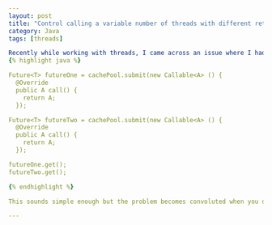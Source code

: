 ```yaml
---
layout: post
title: "Control calling a variable number of threads with different return types"
category: Java
tags: [threads]

Recently while working with threads, I came across an issue where I had to make calls to multiple threads without waiting for the reply from the previous thread. So basically make all calls to threads and wait on every thread to join. Why not just do this:
{% highlight java %}

Future<T> futureOne = cachePool.submit(new Callable<A> () {
  @Override
  public A call() {
    return A;
  });

Future<T> futureTwo = cachePool.submit(new Callable<A> () {
  @Override
  public A call() {
    return A;
  });

futureOne.get();
futureTwo.get();

{% endhighlight %}

This sounds simple enough but the problem becomes convoluted when you do not know how many calls you need to make ahead of time and when all the calls return a different future generic. Now you don't want to write multiple if() conditions to check if you need to make a call to a particular thread or not cause it gets ugly. This is when you can make use of the beautiful things in java called enums.

---
```

